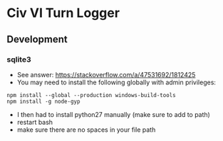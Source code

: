 # Civ VI Turn Logger

## Development

### sqlite3

- See answer: https://stackoverflow.com/a/47531692/1812425
- You may need to install the following globally with admin privileges:
```
npm install --global --production windows-build-tools
npm install -g node-gyp
```
- I then had to install python27 manually (make sure to add to path)
- restart bash
- make sure there are no spaces in your file path


